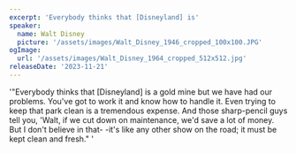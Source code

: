 ```yaml
---
excerpt: 'Everybody thinks that [Disneyland] is'
speaker:
  name: Walt Disney
  picture: '/assets/images/Walt_Disney_1946_cropped_100x100.JPG'
ogImage:
  url: '/assets/images/Walt_Disney_1964_cropped_512x512.jpg'
releaseDate: '2023-11-21'
---
```


'"Everybody thinks that [Disneyland] is a gold mine but we have had our problems. You've got to work it and know how to handle it. Even trying to keep that park clean is a tremendous expense. And those sharp-pencil guys tell you, 'Walt, if we cut down on maintenance, we'd save a lot of money. But I don't believe in that- -it's like any other show on the road; it must be kept clean and fresh."'
